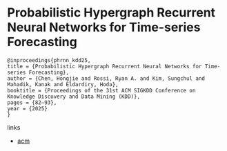 # Probabilistic Hypergraph Recurrent Neural Networks for Time-series Forecasting

```
@inproceedings{phrnn_kdd25,
title = {Probabilistic Hypergraph Recurrent Neural Networks for Time-series Forecasting},
author = {Chen, Hongjie and Rossi, Ryan A. and Kim, Sungchul and Mahadik, Kanak and Eldardiry, Hoda},
booktitle = {Proceedings of the 31st ACM SIGKDD Conference on Knowledge Discovery and Data Mining (KDD)},
pages = {82–93},
year = {2025}
}
```

links
- [acm](https://dl.acm.org/doi/10.1145/3690624.3709202)
